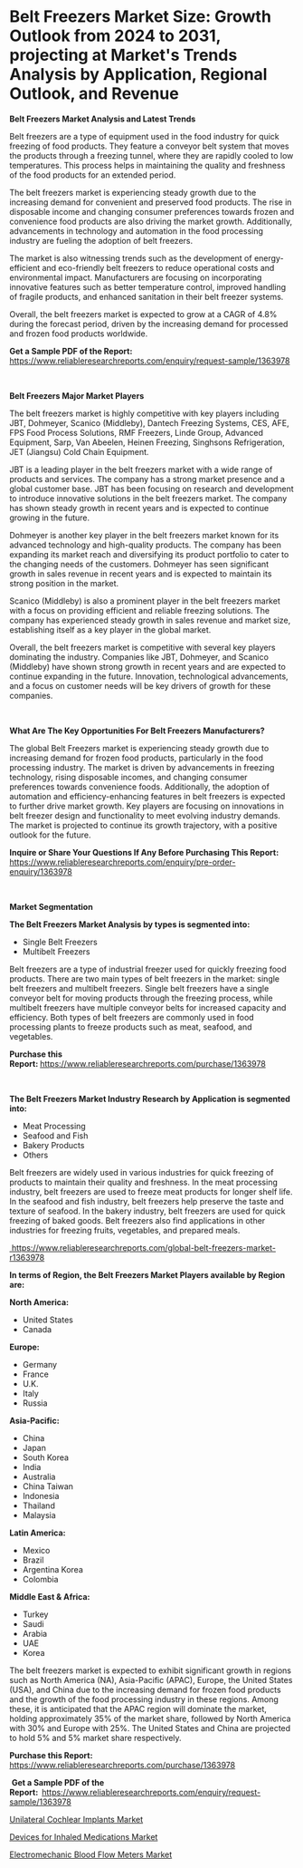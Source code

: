 <p><h1>Belt Freezers Market Size: Growth Outlook from 2024 to 2031, projecting at Market's Trends Analysis by Application, Regional Outlook, and Revenue</h1></p><p><strong>Belt Freezers Market Analysis and Latest Trends</strong></p>
<p><p>Belt freezers are a type of equipment used in the food industry for quick freezing of food products. They feature a conveyor belt system that moves the products through a freezing tunnel, where they are rapidly cooled to low temperatures. This process helps in maintaining the quality and freshness of the food products for an extended period.</p><p>The belt freezers market is experiencing steady growth due to the increasing demand for convenient and preserved food products. The rise in disposable income and changing consumer preferences towards frozen and convenience food products are also driving the market growth. Additionally, advancements in technology and automation in the food processing industry are fueling the adoption of belt freezers.</p><p>The market is also witnessing trends such as the development of energy-efficient and eco-friendly belt freezers to reduce operational costs and environmental impact. Manufacturers are focusing on incorporating innovative features such as better temperature control, improved handling of fragile products, and enhanced sanitation in their belt freezer systems.</p><p>Overall, the belt freezers market is expected to grow at a CAGR of 4.8% during the forecast period, driven by the increasing demand for processed and frozen food products worldwide.</p></p>
<p><strong>Get a Sample PDF of the Report:&nbsp;</strong> <a href="https://www.reliableresearchreports.com/enquiry/request-sample/1363978">https://www.reliableresearchreports.com/enquiry/request-sample/1363978</a></p>
<p>&nbsp;</p>
<p><strong>Belt Freezers Major Market Players</strong></p>
<p><p>The belt freezers market is highly competitive with key players including JBT, Dohmeyer, Scanico (Middleby), Dantech Freezing Systems, CES, AFE, FPS Food Process Solutions, RMF Freezers, Linde Group, Advanced Equipment, Sarp, Van Abeelen, Heinen Freezing, Singhsons Refrigeration, JET (Jiangsu) Cold Chain Equipment. </p><p>JBT is a leading player in the belt freezers market with a wide range of products and services. The company has a strong market presence and a global customer base. JBT has been focusing on research and development to introduce innovative solutions in the belt freezers market. The company has shown steady growth in recent years and is expected to continue growing in the future.</p><p>Dohmeyer is another key player in the belt freezers market known for its advanced technology and high-quality products. The company has been expanding its market reach and diversifying its product portfolio to cater to the changing needs of the customers. Dohmeyer has seen significant growth in sales revenue in recent years and is expected to maintain its strong position in the market.</p><p>Scanico (Middleby) is also a prominent player in the belt freezers market with a focus on providing efficient and reliable freezing solutions. The company has experienced steady growth in sales revenue and market size, establishing itself as a key player in the global market.</p><p>Overall, the belt freezers market is competitive with several key players dominating the industry. Companies like JBT, Dohmeyer, and Scanico (Middleby) have shown strong growth in recent years and are expected to continue expanding in the future. Innovation, technological advancements, and a focus on customer needs will be key drivers of growth for these companies.</p></p>
<p>&nbsp;</p>
<p><strong>What Are The Key Opportunities For Belt Freezers Manufacturers?</strong></p>
<p><p>The global Belt Freezers market is experiencing steady growth due to increasing demand for frozen food products, particularly in the food processing industry. The market is driven by advancements in freezing technology, rising disposable incomes, and changing consumer preferences towards convenience foods. Additionally, the adoption of automation and efficiency-enhancing features in belt freezers is expected to further drive market growth. Key players are focusing on innovations in belt freezer design and functionality to meet evolving industry demands. The market is projected to continue its growth trajectory, with a positive outlook for the future.</p></p>
<p><strong>Inquire or Share Your Questions If Any Before Purchasing This Report:</strong> <a href="https://www.reliableresearchreports.com/enquiry/pre-order-enquiry/1363978">https://www.reliableresearchreports.com/enquiry/pre-order-enquiry/1363978</a></p>
<p>&nbsp;</p>
<p><strong>Market Segmentation</strong></p>
<p><strong>The Belt Freezers Market Analysis by types is segmented into:</strong></p>
<p><ul><li>Single Belt Freezers</li><li>Multibelt Freezers</li></ul></p>
<p><p>Belt freezers are a type of industrial freezer used for quickly freezing food products. There are two main types of belt freezers in the market: single belt freezers and multibelt freezers. Single belt freezers have a single conveyor belt for moving products through the freezing process, while multibelt freezers have multiple conveyor belts for increased capacity and efficiency. Both types of belt freezers are commonly used in food processing plants to freeze products such as meat, seafood, and vegetables.</p></p>
<p><strong>Purchase this Report:&nbsp;</strong><a href="https://www.reliableresearchreports.com/purchase/1363978">https://www.reliableresearchreports.com/purchase/1363978</a></p>
<p>&nbsp;</p>
<p><strong>The Belt Freezers Market Industry Research by Application is segmented into:</strong></p>
<p><ul><li>Meat Processing</li><li>Seafood and Fish</li><li>Bakery Products</li><li>Others</li></ul></p>
<p><p>Belt freezers are widely used in various industries for quick freezing of products to maintain their quality and freshness. In the meat processing industry, belt freezers are used to freeze meat products for longer shelf life. In the seafood and fish industry, belt freezers help preserve the taste and texture of seafood. In the bakery industry, belt freezers are used for quick freezing of baked goods. Belt freezers also find applications in other industries for freezing fruits, vegetables, and prepared meals.</p></p>
<p><a href="https://www.reliableresearchreports.com/global-belt-freezers-market-r1363978">&nbsp;https://www.reliableresearchreports.com/global-belt-freezers-market-r1363978</a></p>
<p><strong>In terms of Region, the Belt Freezers Market Players available by Region are:</strong></p>
<p>
    <p> <strong> North America: </strong>
        <ul>
            <li>United States</li>
            <li>Canada</li>
        </ul>
        </p> 
    <p> <strong> Europe: </strong>
        <ul>
            <li>Germany</li>
            <li>France</li>
            <li>U.K.</li>
            <li>Italy</li>
            <li>Russia</li>
        </ul>
        </p> 
    <p> <strong> Asia-Pacific: </strong>
        <ul>
            <li>China</li>
            <li>Japan</li>
            <li>South Korea</li>
            <li>India</li>
            <li>Australia</li>
            <li>China Taiwan</li>
            <li>Indonesia</li>
            <li>Thailand</li>
            <li>Malaysia</li>
        </ul>
        </p> 
    <p> <strong> Latin America: </strong>
        <ul>
            <li>Mexico</li>
            <li>Brazil</li>
            <li>Argentina Korea</li>
            <li>Colombia</li>
        </ul>
        </p> 
    <p> <strong> Middle East & Africa: </strong>
        <ul>
            <li>Turkey</li>
            <li>Saudi</li>
            <li>Arabia</li>
            <li>UAE</li>
            <li>Korea</li>
        </ul>
    </p>
    </p>
<p><p>The belt freezers market is expected to exhibit significant growth in regions such as North America (NA), Asia-Pacific (APAC), Europe, the United States (USA), and China due to the increasing demand for frozen food products and the growth of the food processing industry in these regions. Among these, it is anticipated that the APAC region will dominate the market, holding approximately 35% of the market share, followed by North America with 30% and Europe with 25%. The United States and China are projected to hold 5% and 5% market share respectively.</p></p>
<p><strong>Purchase this Report: </strong><a href="https://www.reliableresearchreports.com/purchase/1363978">https://www.reliableresearchreports.com/purchase/1363978</a></p>
<p>&nbsp;<strong>Get a Sample PDF of the Report:&nbsp;&nbsp;</strong><a href="https://www.reliableresearchreports.com/enquiry/request-sample/1363978">https://www.reliableresearchreports.com/enquiry/request-sample/1363978</a></p>
<p><strong></strong></p>
<p><p><a href="https://unruly-ladybug-44b.notion.site/Unilateral-Cochlear-Implants-Market-Insight-Market-Trends-Growth-Forecasted-from-2024-TO-2031-d39c63726450462680ad4dbf882c1936">Unilateral Cochlear Implants Market</a></p><p><a href="https://shimmer-gardenia-37a.notion.site/Devices-for-Inhaled-Medications-Market-Comprehensive-Assessment-by-Type-Application-and-Geography-50e206cce16f40f9b255646eec680b95">Devices for Inhaled Medications Market</a></p><p><a href="https://meowing-lemming-dd3.notion.site/Electromechanic-Blood-Flow-Meters-Market-Research-Report-Its-History-and-Forecast-2024-to-2031-0af5dd8cc9db4d9688934bfe28470dc0">Electromechanic Blood Flow Meters Market</a></p></p>